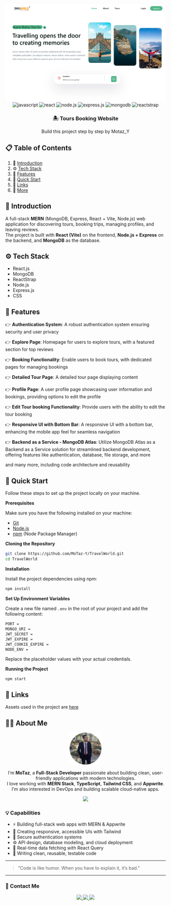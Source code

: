 <div align="center">
  <br />
      <img src="./frontend/src/assets/images/readme.png" alt="Project Banner">
  <br />

<div>
  <img src="https://img.shields.io/badge/-JavaScript-black?style=for-the-badge&logo=javascript&logoColor=F7DF1E" alt="javascript" />
  <img src="https://img.shields.io/badge/-React-black?style=for-the-badge&logo=react&logoColor=61DAFB" alt="react" />
  <img src="https://img.shields.io/badge/-Node.js-black?style=for-the-badge&logo=node.js&logoColor=339933" alt="node.js" />
  <img src="https://img.shields.io/badge/-Express.js-black?style=for-the-badge&logo=express&logoColor=white" alt="express.js" />
  <img src="https://img.shields.io/badge/-MongoDB-black?style=for-the-badge&logo=mongodb&logoColor=47A248" alt="mongodb" />
  <img src="https://img.shields.io/badge/-Reactstrap-black?style=for-the-badge&logo=bootstrap&logoColor=7952B3" alt="reactstrap" />
</div>

  <h3 align="center">🏝️ Tours Booking Website  </h3>

   <div align="center">
     Build this project step by step by Motaz_Y
    </div>
</div>

## 📋 <a name="table">Table of Contents</a>

1. 🤖 [Introduction](#introduction)
2. ⚙️ [Tech Stack](#tech-stack)
3. 🔋 [Features](#features)
4. 🤸 [Quick Start](#quick-start)
5. 🔗 [Links](#links)
6. 🚀 [More](#more)

## <a name="introduction">🤖 Introduction</a>

A full-stack **MERN** (MongoDB, Express, React + Vite, Node.js) web application for discovering tours, booking trips, managing profiles, and leaving reviews.  
The project is built with **React (Vite)** on the frontend, **Node.js + Express** on the backend, and **MongoDB** as the database.

## <a name="tech-stack">⚙️ Tech Stack</a>

- React.js
- MongoDB
- ReactStrap
- Node.js
- Express.js
- CSS

## <a name="features">🔋 Features</a>

👉 **Authentication System**: A robust authentication system ensuring security and user privacy

👉 **Explore Page**: Homepage for users to explore tours, with a featured section for top reviews

👉 **Booking Functionality**: Enable users to book tours, with dedicated pages for managing bookings

👉 **Detailed Tour Page**: A detailed tour page displaying content

👉 **Profile Page**: A user profile page showcasing user information and bookings, providing options to edit the profile

👉 **Edit Tour booking Functionality**: Provide users with the ability to edit the tour booking

👉 **Responsive UI with Bottom Bar**: A responsive UI with a bottom bar, enhancing the mobile app feel for seamless navigation

👉 **Backend as a Service - MongoDB Atlas**: Utilize MongoDB Atlas as a Backend as a Service solution for streamlined backend development, offering features like authentication, database, file storage, and more

and many more, including code architecture and reusability

## <a name="quick-start">🤸 Quick Start</a>

Follow these steps to set up the project locally on your machine.

**Prerequisites**

Make sure you have the following installed on your machine:

- [Git](https://git-scm.com/)
- [Node.js](https://nodejs.org/en)
- [npm](https://www.npmjs.com/) (Node Package Manager)

**Cloning the Repository**

```bash
git clone https://github.com/MoTaz-Y/TravelWorld.git
cd TravelWorld
```

**Installation**

Install the project dependencies using npm:

```bash
npm install
```

**Set Up Environment Variables**

Create a new file named `.env` in the root of your project and add the following content:

```env
PORT =
MONGO_URI =
JWT_SECRET =
JWT_EXPIRE =
JWT_COOKIE_EXPIRE =
NODE_ENV =
```

Replace the placeholder values with your actual credentials.

**Running the Project**

```bash
npm start
```

## <a name="links">🔗 Links</a>

Assets used in the project are [here](https://drive.google.com/file/d/13_7FofRAC3wARqPtAVPi53QNJJRd5RH_/view?usp=sharing)

## 👨‍💻 About Me

<div align="center">

<img src="https://raw.githubusercontent.com/MoTaz-Y/SnapGram/refs/heads/main/public/assets/MoTaz_Y.png" width="100" alt="MoTaz_Y"  />

</div>

<p align="center">
  I'm <strong>MoTaz</strong>, a <strong>Full-Stack Developer</strong> passionate about building clean, user-friendly applications with modern technologies.
  <br/>
  I love working with <strong>MERN Stack</strong>, <strong>TypeScript</strong>, <strong>Tailwind CSS</strong>, and <strong>Appwrite</strong>. I'm also interested in DevOps and building scalable cloud-native apps.
</p>

<div align="center">
  <img src="https://skillicons.dev/icons?i=react,typescript,nodejs,express,mongodb,tailwind,appwrite,git,github,vscode,figma,docker" />
</div>

### 💡 Capabilities

- ⚡ Building full-stack web apps with MERN & Appwrite
- 📱 Creating responsive, accessible UIs with Tailwind
- 🔐 Secure authentication systems
- ⚙️ API design, database modeling, and cloud deployment
- 🔄 Real-time data fetching with React Query
- 🧪 Writing clean, reusable, testable code

---

> "Code is like humor. When you have to explain it, it’s bad."

---

### 🎯 Contact Me

<div align="center">
  <a href="https://www.linkedin.com/in/motaz-yasser" target="_blank">
    <img src="https://img.shields.io/badge/LinkedIn-Motaz-blue?style=for-the-badge&logo=linkedin" />
  </a>
  <a href="mailto:motazyasser84@gmail.com">
    <img src="https://img.shields.io/badge/Gmail-Contact-red?style=for-the-badge&logo=gmail" />
  </a>
  <a href="https://github.com/MoTaz-Y" target="_blank">
    <img src="https://img.shields.io/badge/GitHub-Motaz_Y-black?style=for-the-badge&logo=github" />
  </a>
</div>
